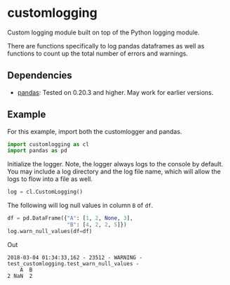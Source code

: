 # customlogging
Custom logging module built on top of the Python logging module.

There are functions specifically to log pandas dataframes as well
as functions to count up the total number of errors and warnings.

## Dependencies
- [pandas](https://github.com/pandas-dev/pandas): Tested on 0.20.3
    and higher.  May work for earlier versions.

## Example
For this example, import both the customlogger and pandas.

```python
import customlogging as cl
import pandas as pd
```

Initialize the logger.  Note, the logger always logs to the console
by default. You may include a log directory and the log file name,
which will allow the logs to flow into a file as well.
```python
log = cl.CustomLogging()
```

The following will log null values in column ```B``` of ```df```.
```python
df = pd.DataFrame({"A": [1, 2, None, 3],
                   "B": [4, 2, 2, 5]})
log.warn_null_values(df=df)
```

Out
```
2018-03-04 01:34:33,162 - 23512 - WARNING - test_customlogging.test_warn_null_values - 
    A  B
2 NaN  2
```
